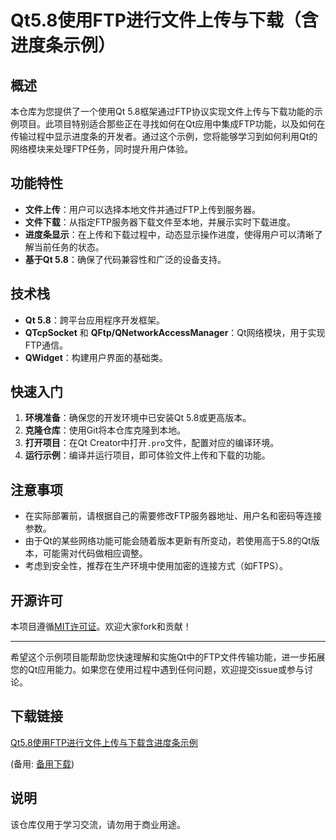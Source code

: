 # Qt5.8使用FTP进行文件上传与下载（含进度条示例）

## 概述

本仓库为您提供了一个使用Qt 5.8框架通过FTP协议实现文件上传与下载功能的示例项目。此项目特别适合那些正在寻找如何在Qt应用中集成FTP功能，以及如何在传输过程中显示进度条的开发者。通过这个示例，您将能够学习到如何利用Qt的网络模块来处理FTP任务，同时提升用户体验。

## 功能特性

- **文件上传**：用户可以选择本地文件并通过FTP上传到服务器。
- **文件下载**：从指定FTP服务器下载文件至本地，并展示实时下载进度。
- **进度条显示**：在上传和下载过程中，动态显示操作进度，使得用户可以清晰了解当前任务的状态。
- **基于Qt 5.8**：确保了代码兼容性和广泛的设备支持。

## 技术栈

- **Qt 5.8**：跨平台应用程序开发框架。
- **QTcpSocket** 和 **QFtp/QNetworkAccessManager**：Qt网络模块，用于实现FTP通信。
- **QWidget**：构建用户界面的基础类。

## 快速入门

1. **环境准备**：确保您的开发环境中已安装Qt 5.8或更高版本。
2. **克隆仓库**：使用Git将本仓库克隆到本地。
3. **打开项目**：在Qt Creator中打开`.pro`文件，配置对应的编译环境。
4. **运行示例**：编译并运行项目，即可体验文件上传和下载的功能。

## 注意事项

- 在实际部署前，请根据自己的需要修改FTP服务器地址、用户名和密码等连接参数。
- 由于Qt的某些网络功能可能会随着版本更新有所变动，若使用高于5.8的Qt版本，可能需对代码做相应调整。
- 考虑到安全性，推荐在生产环境中使用加密的连接方式（如FTPS）。

## 开源许可

本项目遵循[MIT许可证](LICENSE)。欢迎大家fork和贡献！

---

希望这个示例项目能帮助您快速理解和实施Qt中的FTP文件传输功能，进一步拓展您的Qt应用能力。如果您在使用过程中遇到任何问题，欢迎提交issue或参与讨论。

## 下载链接
[Qt5.8使用FTP进行文件上传与下载含进度条示例](https://pan.quark.cn/s/0728cab58897) 

(备用: [备用下载](https://pan.baidu.com/s/10rlSNDxqMespN86ThxMppQ?pwd=u271))

## 说明

该仓库仅用于学习交流，请勿用于商业用途。

